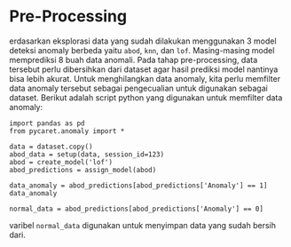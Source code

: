 # Pre-Processing

erdasarkan eksplorasi data yang sudah dilakukan menggunakan 3 model deteksi anomaly berbeda yaitu `abod`, `knn`, dan `lof`. Masing-masing model memprediksi 8 buah data anomali. Pada tahap pre-processing, data tersebut perlu dibersihkan dari dataset agar hasil prediksi model nantinya bisa lebih akurat. Untuk menghilangkan data anomaly, kita perlu memfilter data anomaly tersebut sebagai pengecualian untuk digunakan sebagai dataset. Berikut adalah script python yang digunakan untuk memfilter data anomaly:

```
import pandas as pd
from pycaret.anomaly import *

data = dataset.copy()
abod_data = setup(data, session_id=123)
abod = create_model('lof')
abod_predictions = assign_model(abod)

data_anomaly = abod_predictions[abod_predictions['Anomaly'] == 1]
data_anomaly

normal_data = abod_predictions[abod_predictions['Anomaly'] == 0]
```

varibel `normal_data` digunakan untuk menyimpan data yang sudah bersih dari.
